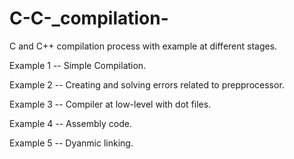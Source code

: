 # C-C-_compilation-
C and C++ compilation process with example at different stages.

Example 1 -- Simple Compilation.

Example 2 -- Creating and solving errors related to prepprocessor.

Example 3 -- Compiler at low-level with dot files.

Example 4 -- Assembly code.

Example 5 -- Dyanmic linking.
